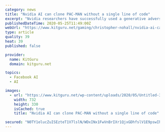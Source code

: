 ```yaml
---
category: news
title: "Nvidia AI can clone PAC-MAN without a single line of code"
excerpt: "Nvidia researchers have successfully used a generative adversarial network AI called GameGAN to produce a fully functional version of the 40-year-old game PAC-MAN. GameGAN was trained through watching 50,"
publishedDateTime: 2020-05-25T11:49:00Z
webUrl: "https://www.kitguru.net/gaming/christopher-nohall/nvidia-ai-can-clone-pac-man-without-a-single-line-of-code/"
type: article
quality: 39
heat: 39
published: false

provider:
  name: KitGuru
  domain: kitguru.net

topics:
  - Facebook AI
  - AI

images:
  - url: "https://www.kitguru.net/wp-content/uploads/2020/05/Untitled-3-732x330.png"
    width: 732
    height: 330
    isCached: true
    title: "Nvidia AI can clone PAC-MAN without a single line of code"

secured: "N0TY1elucZuISEzteT1V7lslN/WDxINx1FwVnBrIXr1QjxGDhfslV1E9pswIhZDKaW84ZGyydRCo/pVS5lFw8V1E2+RPiQsyR3QcGM8aQ4sg+TBysYzrMiL0uYKzfZJuT0Z/+MxM4xaQ7ZFyjX+7inreLW/d4bZ5f8BX3MC6d9MqFKDcUY0y19zWD57OWvM7g8ZasCtRSJ/FYDpu2mCjID24rAPPBQovwKol8qbBPabCJ3kAhIT+tcy1uKCwI6QCeXr0T8zKhf+cKJcEhkwRgfcZPOCip0yGqaJJxAKWayT0trdszbkYFu9x0sHE1KPMxdKemM9SjPhQJQOOas0rBOYDOPQ3p7BE+mxr92MMmV6QjvG+K/J71Ym4Ml9lTHA0c7oHdg2YOIKReE2YfxTv4vuT5kltCHWUWUncKSd2JDO9a2T4PxTKPKOHrdcSW9GXb+GyJuxH1MsHWrc5A4AnyL9+tsSAc+fLawILYctycLA=;UoAs2vWSEOwDDBcv6SAXYA=="
---
```



